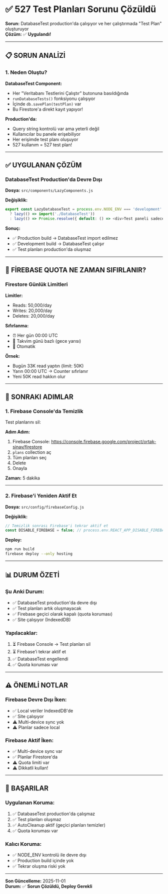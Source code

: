# ✅ 527 Test Planları Sorunu Çözüldü

**Sorun:** DatabaseTest production'da çalışıyor ve her çalıştırmada "Test Plan" oluşturuyor  
**Çözüm:** ✅ **Uygulandı!**

---

## 📋 SORUN ANALİZİ

### **1. Neden Oluştu?**

**DatabaseTest Component:**
- Her "Veritabanı Testlerini Çalıştır" butonuna basıldığında
- `runDatabaseTests()` fonksiyonu çalışıyor
- İçinde `db.savePlan(testPlan)` var
- Bu Firestore'a direkt kayıt yapıyor!

**Production'da:**
- Query string kontrolü var ama yeterli değil
- Kullanıcılar bu panele erişebiliyor
- Her erişimde test planı oluşuyor
- 527 kullanım = 527 test plan!

---

## ✅ UYGULANAN ÇÖZÜM

### **DatabaseTest Production'da Devre Dışı**

**Dosya:** `src/components/LazyComponents.js`

**Değişiklik:**
```javascript
export const LazyDatabaseTest = process.env.NODE_ENV === 'development' 
  ? lazy(() => import('./DatabaseTest'))
  : lazy(() => Promise.resolve({ default: () => <div>Test paneli sadece development modunda kullanılabilir</div> }));
```

**Sonuç:**
- ✅ Production build → DatabaseTest import edilmez
- ✅ Development build → DatabaseTest çalışır
- ✅ Test planları production'da oluşmaz

---

## 🔄 FİREBASE QUOTA NE ZAMAN SIFIRLANIR?

### **Firestore Günlük Limitleri**

**Limitler:**
- Reads: 50,000/day
- Writes: 20,000/day
- Deletes: 20,000/day

**Sıfırlanma:**
- ⏰ Her gün 00:00 UTC
- 📅 Takvim günü bazlı (gece yarısı)
- 🔄 Otomatik

**Örnek:**
- Bugün 33K read yaptın (limit: 50K)
- Yarın 00:00 UTC → Counter sıfırlanır
- Yeni 50K read hakkın olur

---

## 🎯 SONRAKI ADIMLAR

### **1. Firebase Console'da Temizlik**

Test planlarını sil:

**Adım Adım:**
1. Firebase Console: https://console.firebase.google.com/project/ortak-sinav/firestore
2. `plans` collection aç
3. Tüm planları seç
4. Delete
5. Onayla

**Zaman:** 5 dakika

---

### **2. Firebase'i Yeniden Aktif Et**

**Dosya:** `src/config/firebaseConfig.js`

**Değişiklik:**
```javascript
// Temizlik sonrası Firebase'i tekrar aktif et
const DISABLE_FIREBASE = false; // process.env.REACT_APP_DISABLE_FIREBASE === 'true';
```

**Deploy:**
```bash
npm run build
firebase deploy --only hosting
```

---

## 📊 DURUM ÖZETİ

### **Şu Anki Durum:**
- ✅ DatabaseTest production'da devre dışı
- ✅ Test planları artık oluşmayacak
- ✅ Firebase geçici olarak kapalı (quota koruması)
- ✅ Site çalışıyor (IndexedDB)

### **Yapılacaklar:**
1. ⏳ Firebase Console → Test planları sil
2. ⏳ Firebase'i tekrar aktif et
3. ✅ DatabaseTest engellendi
4. ✅ Quota koruması var

---

## ⚠️ ÖNEMLİ NOTLAR

### **Firebase Devre Dışı İken:**
- ✅ Local veriler IndexedDB'de
- ✅ Site çalışıyor
- ⚠️ Multi-device sync yok
- ⚠️ Planlar sadece local

### **Firebase Aktif İken:**
- ✅ Multi-device sync var
- ✅ Planlar Firestore'da
- ⚠️ Quota limiti var
- ⚠️ Dikkatli kullan!

---

## 🎉 BAŞARILAR

### **Uygulanan Koruma:**
1. ✅ DatabaseTest production'da çalışmaz
2. ✅ Test planları oluşmaz
3. ✅ AutoCleanup aktif (geçici planları temizler)
4. ✅ Quota koruması var

### **Kalıcı Koruma:**
- ✅ NODE_ENV kontrolü ile devre dışı
- ✅ Production build içinde yok
- ✅ Tekrar oluşma riski yok

---

**Son Güncelleme:** 2025-11-01  
**Durum:** ✅ **Sorun Çözüldü, Deploy Gerekli**

